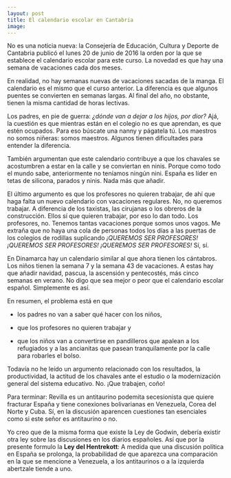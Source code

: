 ```yaml
---
layout: post
title: El calendario escolar en Cantabria
image: 
---
```

No es una noticia nueva: la Consejería de Educación, Cultura y Deporte de Cantabria publicó el lunes 20 de junio de 2016 la orden por la que se establece el calendario escolar para este curso. La novedad es que hay una semana de vacaciones cada dos meses. 

En realidad, no hay semanas nuevas de vacaciones sacadas de la manga. El calendario es el mismo que el curso anterior. La diferencia es que algunos puentes se convierten en semanas largas. Al final del año, no obstante, tienen la misma cantidad de horas lectivas. 

Los padres, en pie de guerra: *¿dónde van a dejar a los hijos, por dior?* Ajá, la cuestión es que mientras están en el colegio no es que aprendan, es que estén ocupados. Para eso búscate una nanny y págatela tú. Los maestros no somos niñeras: somos maestros. Algunos tienen dificultades para entender la diferencia. 

También argumentan que este calendario contribuye a que los chavales se acostumbren a estar en la calle y se conviertan en ninis. Porque como todo el mundo sabe, anteriormente no teníamos ningún nini. España es líder en tetas de silicona, parados y ninis. Nada más que añadir. 

El último argumento es que los profesores no quieren trabajar, de ahí que haga falta un nuevo calendario con vacaciones regulares. No, no queremos trabajar. A diferencia de los taxistas, las cirujanas o los obreros de la construcción. Ellos sí que quieren trabajar, por eso lo dan todo. Los profesores, no. Tenemos tantas vacaciones porque somos unos vagos. Me extraña que no haya una cola de personas todos los días a las puertas de los colegios de rodillas suplicando *¡QUEREMOS SER PROFESORES! ¡QUEREMOS SER PROFESORES! ¡QUEREMOS SER PROFESORES!* Sí, sí. 

En Dinamarca hay un calendario similar al que ahora tienen los cántabros. Los niños tienen la semana 7 y la semana 43 de vacaciones. A estas hay que añadir navidad, pascua, la ascensión y pentecostés, más cinco semanas en verano. No digo que sea mejor o peor que el calendario escolar español. Simplemente es así. 

En resumen, el problema está en que 

* los padres no van a saber qué hacer con los niños, 

* que los profesores no quieren trabajar y 

* que los niños van a convertirse en pandilleros que apalean a los refugiados y a las ancianitas que pasean tranquilamente por la calle para robarles el bolso. 

Todavía no he leído un argumento relacionado con los resultados, la productividad, la actitud de los chavales ante el estudio o la modernización general del sistema educativo. No. ¡Que trabajen, coño!

Para terminar: Revilla es un antitaurino podemita secesionista que quiere fracturar España y tiene conexiones bolivarianas en Venezuela, Corea del Norte y Cuba. Sí, en la discusión aparencen cuestiones tan esenciales como si este señor es antitaurino o no.  

Yo creo que de la misma forma que existe la Ley de Godwin, debería existir otra ley sobre las discusiones en los diarios españoles. Así que por la presente formulo la **Ley del Hentrekott**: A medida que una discusión política en España se prolonga, la probabilidad de que aparezca una comparación en la que se mencione a Venezuela, a los antitaurinos o a la izquierda abertzale tiende a uno. 
